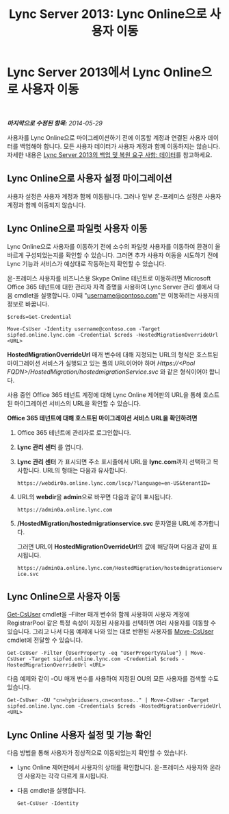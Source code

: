 ﻿---
title: 'Lync Server 2013: Lync Online으로 사용자 이동'
TOCTitle: Lync Online으로 사용자 이동
ms:assetid: 6a523c86-2eac-4fa4-973a-4406872c9a7d
ms:mtpsurl: https://technet.microsoft.com/ko-kr/library/JJ204969(v=OCS.15)
ms:contentKeyID: 49303921
ms.date: 08/24/2015
mtps_version: v=OCS.15
ms.translationtype: HT
---

# Lync Server 2013에서 Lync Online으로 사용자 이동

 

_**마지막으로 수정된 항목:** 2014-05-29_

사용자를 Lync Online으로 마이그레이션하기 전에 이동할 계정과 연결된 사용자 데이터를 백업해야 합니다. 모든 사용자 데이터가 사용자 계정과 함께 이동하지는 않습니다. 자세한 내용은 [Lync Server 2013의 백업 및 복원 요구 사항: 데이터](lync-server-2013-backup-and-restoration-requirements-data.md)를 참고하세요.

## Lync Online으로 사용자 설정 마이그레이션

사용자 설정은 사용자 계정과 함께 이동됩니다. 그러나 일부 온-프레미스 설정은 사용자 계정과 함께 이동되지 않습니다.

## Lync Online으로 파일럿 사용자 이동

Lync Online으로 사용자를 이동하기 전에 소수의 파일럿 사용자를 이동하여 환경이 올바르게 구성되었는지를 확인할 수 있습니다. 그러면 추가 사용자 이동을 시도하기 전에 Lync 기능과 서비스가 예상대로 작동하는지 확인할 수 있습니다.

온-프레미스 사용자를 비즈니스용 Skype Online 테넌트로 이동하려면 Microsoft Office 365 테넌트에 대한 관리자 자격 증명을 사용하여 Lync Server 관리 셸에서 다음 cmdlet을 실행합니다. 이때 "username@contoso.com"은 이동하려는 사용자의 정보로 바꿉니다.

    $creds=Get-Credential

    Move-CsUser -Identity username@contoso.com -Target sipfed.online.lync.com -Credential $creds -HostedMigrationOverrideUrl <URL>

**HostedMigrationOverrideUrl** 매개 변수에 대해 지정되는 URL의 형식은 호스트된 마이그레이션 서비스가 실행되고 있는 풀의 URL이어야 하며 *Https://\<Pool FQDN\>/HostedMigration/hostedmigrationService.svc* 와 같은 형식이어야 합니다.

사용 중인 Office 365 테넌트 계정에 대해 Lync Online 제어판의 URL을 통해 호스트된 마이그레이션 서비스의 URL을 확인할 수 있습니다.

**Office 365 테넌트에 대해 호스트된 마이그레이션 서비스 URL을 확인하려면**

1.  Office 365 테넌트에 관리자로 로그인합니다.

2.  **Lync 관리 센터** 를 엽니다.

3.  **Lync 관리 센터** 가 표시되면 주소 표시줄에서 URL을 **lync.com**까지 선택하고 복사합니다. URL의 형태는 다음과 유사합니다.
    
    `https://webdir0a.online.lync.com/lscp/?language=en-US&tenantID=`

4.  URL의 **webdir**을 **admin**으로 바꾸면 다음과 같이 표시됩니다.
    
    `https://admin0a.online.lync.com`

5.  **/HostedMigration/hostedmigrationservice.svc** 문자열을 URL에 추가합니다.
    
    그러면 URL이 **HostedMigrationOverrideUrl**의 값에 해당하며 다음과 같이 표시됩니다.
    
    `https://admin0a.online.lync.com/HostedMigration/hostedmigrationservice.svc`

## Lync Online으로 사용자 이동

[Get-CsUser](get-csuser.md) cmdlet을 –Filter 매개 변수와 함께 사용하여 사용자 계정에 RegistrarPool 같은 특정 속성이 지정된 사용자를 선택하면 여러 사용자를 이동할 수 있습니다. 그리고 나서 다음 예제에 나와 있는 대로 반환된 사용자를 [Move-CsUser](move-csuser.md) cmdlet에 전달할 수 있습니다.

    Get-CsUser -Filter {UserProperty -eq "UserPropertyValue"} | Move-CsUser -Target sipfed.online.lync.com -Credential $creds -HostedMigrationOverrideUrl <URL>

다음 예제와 같이 -OU 매개 변수를 사용하여 지정된 OU의 모든 사용자를 검색할 수도 있습니다.

    Get-CsUser -OU "cn=hybridusers,cn=contoso.." | Move-CsUser -Target sipfed.online.lync.com -Credentials $creds -HostedMigrationOverrideUrl <URL>

## Lync Online 사용자 설정 및 기능 확인

다음 방법을 통해 사용자가 정상적으로 이동되었는지 확인할 수 있습니다.

  - Lync Online 제어판에서 사용자의 상태를 확인합니다. 온-프레미스 사용자와 온라인 사용자는 각각 다르게 표시됩니다.

  - 다음 cmdlet을 실행합니다.
    
        Get-CsUser -Identity

